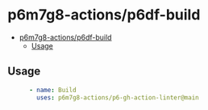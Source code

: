 # p6m7g8-actions/p6df-build

- [p6m7g8-actions/p6df-build](#p6m7g8-actionsp6df-build)
  - [Usage](#usage)

## Usage

```yml
      - name: Build
        uses: p6m7g8-actions/p6-gh-action-linter@main
```
